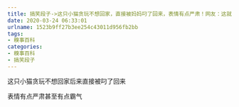 ```yaml
---
title: 搞笑段子->这只小猫贪玩不想回家，直接被妈妈叼了回来，表情有点严肃！网友：这就像玩疯了的我！ | 糗事百科
date: 2020-03-24 06:33:01
urlname: 1523b9ff27b3ee254c43011d956fb2bb
tags: 
- 糗事百科
categories:
- 糗事百科
- 搞笑段子
---
```

这只小猫贪玩不想回家后来直接被叼了回来

表情有点严肃甚至有点霸气


